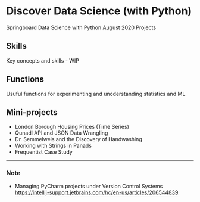 # Discover Data Science (with Python)

Springboard Data Science with Python August 2020 Projects

## Skills

Key concepts and skills - WIP

## Functions

Usuful functions for experimenting and uncderstanding statistics and ML

## Mini-projects

* London Borough Housing Prices (Time Series)
* Qunadl API and JSON Data Wrangling
* Dr. Semmelweis and the Discovery of Handwashing
* Working with Strings in Panads
* Frequentist Case Study

---
### Note

 * Managing PyCharm projects under Version Control Systems https://intellij-support.jetbrains.com/hc/en-us/articles/206544839